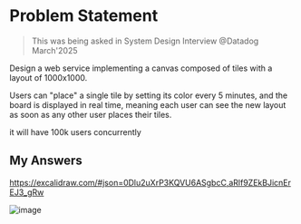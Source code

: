 # Problem Statement
> This was being asked in System Design Interview @Datadog March'2025

Design a web service implementing a canvas composed of tiles with a layout of 1000x1000.

Users can "place" a single tile by setting its color every 5 minutes, and the board is displayed in real time, meaning each user can see the new layout as soon as any other user places their tiles.

it will have 100k users concurrently

## My Answers
https://excalidraw.com/#json=0Dlu2uXrP3KQVU6ASgbcC,aRlf9ZEkBJicnErEJ3_gRw

![image](./image.png)
